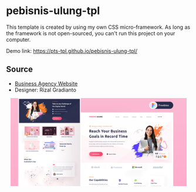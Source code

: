 # pebisnis-ulung-tpl

This template is created by using my own CSS micro-framework. As long as the framework is not open-sourced, you can't run this project on your computer.

Demo link: https://pts-tpl.github.io/pebisnis-ulung-tpl/

## Source
* [Business Agency Website](https://www.figma.com/community/file/1047428828508162425)
* Designer: Rizal Gradianto

<p align="center">
<img src="./cover.png" width="480">
</p>
